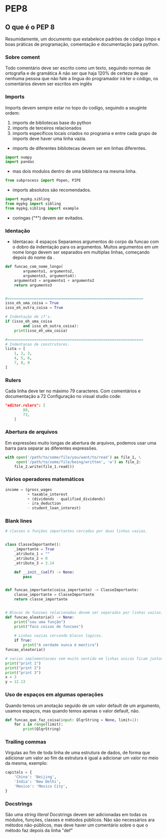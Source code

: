 # PEP8

## O que é o PEP 8
Resumidamente, um documento que estabelece padrões de código limpo e boas práticas de programação, comentação e documentação para python. 

### Sobre coment

Todo comentário deve ser escrito como um texto, seguindo normas de ortografia e de gramática
A não ser que haja 120% de certeza de que nenhuma pessoa que não fale a língua do programador irá ler o código, os comentários devem ser escritos em inglês

### Imports
Imports devem sempre estar no topo do codigo, seguindo a seuginte ordem:
1. imports de bibliotecas base do python
1. imports de terceiros relacionados
1. imports especificos locais criados no programa
e entre cada grupo de imports deve haver uma linha vazia.

- imports de diferentes bibliotecas devem ser em linhas diferentes.
```python
import numpy
import pandas
```
- mas dois modulos dentro de uma biblioteca na mesma linha.
```python
from subprocess import Popen, PIPE
```

- imports absolutos são recomendados.
```python
import mypkg.sibling
from mypkg import sibling
from mypkg.sibling import example
```

- coringas ("*") devem ser evitados.

### Identação
- Identacao: 4 espaços
Separamos argumentos do corpo da funcao com o dobro da indentação
para os argumentos. Muitos argumentos em um nome longo devem ser
separados em multiplas linhas, começando depois do nome da .
```python
def funcao_com_nome_longo(
        argumento1, argumento2, 
        argumento3, argumento4):
    argumento3 = argumento1 + argumento2
    return argumento3


#=============================================================
isso_eh_uma_coisa = True
isso_eh_outra_coisa = True

# Indentação de if's.
if (isso_eh_uma_coisa 
        and isso_eh_outra_coisa):
    print(isso_eh_uma_coisa)

#=============================================================
# Indentacao de construtores.
lista = [
    1, 2, 3,
    4, 5, 6,
    7, 8, 9
]
```

### Rulers
Cada linha deve ter no máximo 79 caracteres.
Com comentários e documentação a 72 
Configuração no visual studio code:
```json
"editor.rulers": [
        80,
		73,
    ]
```

### Abertura de arquivos
Em expressões muito longas de abertura de arquivos, podemos usar uma
barra para separar as diferentes expressões.
```python
with open('/path/to/some/file/you/want/to/read') as file_1, \
     open('/path/to/some/file/being/written', 'w') as file_2:
    file_2.write(file_1.read())
```

### Vários operadores matemáticos
```python
income = (gross_wages
          + taxable_interest
          + (dividends - qualified_dividends)
          - ira_deduction
          - student_loan_interest)
```

### Blank lines
```python
# classes e funções importantes cercados por duas linhas vazias.


class ClasseImportante():
    _importante = True
    _atributo_1 = ""
    _atributo_2 = 0
    _atributo_3 = 3.14

    def __init__(self) -> None:
        pass


def funcao_importante(coisa_importante) -> ClasseImportante:
    classe_importante = ClasseImportante
    return classe_importante


# Blocos de funcoes relacionadas devem ser separados por linhas vazias.
def funcao_aleatoria() -> None:
    print("sou uma função")
    print("faco coisas de funcoes")
    
    # Linhas vazias cercando blocos logicos.
    if True:
        print("A verdade nunca é mentira")
funcao_aleatoria()

# varias implementacoes sem muito sentido em linhas unicas ficam juntas
print("print 1")
print("print 2")
print("print 3")
x = 3
y = 12.13
```

### Uso de espaços em algumas operações
Quando temos um anotação seguido de um valor default de um argumento, 
usamos espaços, mas quando temos apenas o valor default, não.
```python
def funcao_que_faz_coisa(input: QlqrString = None, limit=1):
    for i in range(limit):
        print(QlqrString)
```		

### Trailing commas
Virgulas ao fim de toda linha de uma estrutura de dados, de forma que adicionar um valor ao fim da estrutura é igual a adicionar um valor no meio da mesma, exemplo:
```python
capitals = {
    'China': 'Beijing',
    'India': 'New Delhi',
    'Mexico': 'Mexico City',
}
```
### Docstrings
São uma *_string literal_*
Docstrings devem ser adicionadas em todas os módulos, funções, classes e métodos públicos. Não são necessários ara métodos não-públicos, mas deve haver um comentário sobre o que o método faz depois da linha "def"